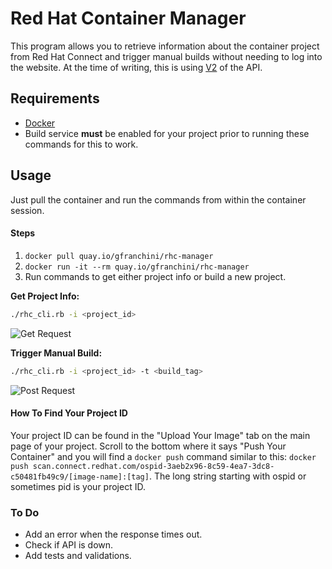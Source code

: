 Red Hat Container Manager
=========================

This program allows you to retrieve information about the container project from Red Hat Connect and trigger manual builds without needing to log into the website. At the time of writing, this is using [V2](https://connect.redhat.com/zones/containers/v2-api-docs-container-certification) of the API.

## Requirements

- [Docker](https://www.docker.com/get-started)
- Build service **must** be enabled for your project prior to running these commands for this to work.

## Usage

Just pull the container and run the commands from within the container session.

#### Steps

1. `docker pull quay.io/gfranchini/rhc-manager`
2. `docker run -it --rm quay.io/gfranchini/rhc-manager`
3. Run commands to get either project info or build a new project.

**Get Project Info:**

```sh
./rhc_cli.rb -i <project_id>
```
![Get Request](https://media.giphy.com/media/4JXVgM3LOW4rMf2CcY/giphy.gif)

**Trigger Manual Build:**

```sh
./rhc_cli.rb -i <project_id> -t <build_tag>
```
![Post Request](https://media.giphy.com/media/Wv7enVd7i4IqNwsHHj/giphy.gif)

#### How To Find Your Project ID
Your project ID can be found in the "Upload Your Image" tab on the main page of your project. Scroll to the bottom where it says "Push Your Container" and you will find a `docker push` command similar to this: `docker push scan.connect.redhat.com/ospid-3aeb2x96-8c59-4ea7-3dc8-c50481fb49c9/[image-name]:[tag]`. The long string starting with ospid or sometimes pid is your project ID.

### To Do

* Add an error when the response times out.
* Check if API is down.
* Add tests and validations.

